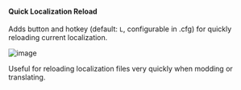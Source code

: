 #### Quick Localization Reload

Adds button and hotkey (default: `L`, configurable in .cfg) for quickly reloading current localization.

![image](https://github.com/Neoshrimp/LBoL-ModdingTools/assets/89428565/1ef25b97-c278-4194-bd64-ccad9fc199c4)


Useful for reloading localization files very quickly when modding or translating.
